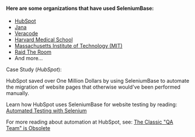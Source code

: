 #### Here are some organizations that have used SeleniumBase:
* [HubSpot](http://www.hubspot.com/)
* [Jana](http://jana.com/)
* [Veracode](http://www.veracode.com/)
* [Harvard Medical School](http://hms.harvard.edu/)
* [Massachusetts Institute of Technology (MIT)](http://web.mit.edu/)
* [Raid The Room](http://raidtheroom.com/)
* And more...

Case Study (*HubSpot*):

HubSpot saved over One Million Dollars by using SeleniumBase to automate the migration of website pages that otherwise would've been performed manually.

Learn how HubSpot uses SeleniumBase for website testing by reading: [Automated Testing with Selenium](http://dev.hubspot.com/blog/bid/88880/Automated-Integration-Testing-with-Selenium-at-HubSpot)

For more reading about automation at HubSpot, see: [The Classic "QA Team" is Obsolete](http://product.hubspot.com/blog/the-classic-qa-team-is-obsolete)
